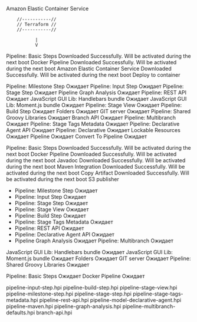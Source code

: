 Amazon Elastic Container Service

        //-----------//
        // Terraform //
        //-----------//

               |
               V
            

Pipeline: Basic Steps	 Downloaded Successfully. Will be activated during the next boot
Docker Pipeline	 Downloaded Successfully. Will be activated during the next boot
Amazon Elastic Container Service	 Downloaded Successfully. Will be activated during the next boot
Deploy to container


Pipeline: Milestone Step	 Ожидает
Pipeline: Input Step	 Ожидает
Pipeline: Stage Step	 Ожидает
Pipeline Graph Analysis	 Ожидает
Pipeline: REST API	 Ожидает
JavaScript GUI Lib: Handlebars bundle	 Ожидает
JavaScript GUI Lib: Moment.js bundle	 Ожидает
Pipeline: Stage View	 Ожидает
Pipeline: Build Step	 Ожидает
Folders	 Ожидает
GIT server	 Ожидает
Pipeline: Shared Groovy Libraries	 Ожидает
Branch API	 Ожидает
Pipeline: Multibranch	 Ожидает
Pipeline: Stage Tags Metadata	 Ожидает
Pipeline: Declarative Agent API	 Ожидает
Pipeline: Declarative	 Ожидает
Lockable Resources	 Ожидает
Pipeline	 Ожидает
Convert To Pipeline	 Ожидает

Pipeline: Basic Steps	 Downloaded Successfully. Will be activated during the next boot
Docker Pipeline	 Downloaded Successfully. Will be activated during the next boot
Javadoc	 Downloaded Successfully. Will be activated during the next boot
Maven Integration	 Downloaded Successfully. Will be activated during the next boot
Copy Artifact	 Downloaded Successfully. Will be activated during the next boot
S3 publisher





+ Pipeline: Milestone Step	 Ожидает
+ Pipeline: Input Step	 Ожидает
+ Pipeline: Stage Step	 Ожидает
+ Pipeline: Stage View	 Ожидает
+ Pipeline: Build Step	 Ожидает
+ Pipeline: Stage Tags Metadata	 Ожидает
+ Pipeline: REST API	 Ожидает
+ Pipeline: Declarative Agent API	 Ожидает
+ Pipeline Graph Analysis	 Ожидает
Pipeline: Multibranch	 Ожидает


JavaScript GUI Lib: Handlebars bundle	 Ожидает
JavaScript GUI Lib: Moment.js bundle	 Ожидает
Folders	 Ожидает
GIT server	 Ожидает
Pipeline: Shared Groovy Libraries	 Ожидает


Pipeline: Basic Steps	 Ожидает
Docker Pipeline	 Ожидает




pipeline-input-step.hpi
pipeline-build-step.hpi
pipeline-stage-view.hpi
pipeline-milestone-step.hpi
pipeline-stage-step.hpi
pipeline-stage-tags-metadata.hpi
pipeline-rest-api.hpi
pipeline-model-declarative-agent.hpi
pipeline-maven.hpi
pipeline-graph-analysis.hpi
pipeline-multibranch-defaults.hpi
branch-api.hpi